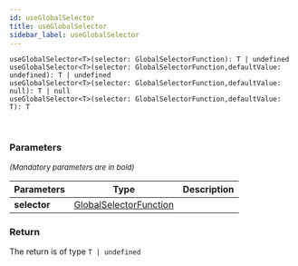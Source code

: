```yaml
---
id: useGlobalSelector
title: useGlobalSelector
sidebar_label: useGlobalSelector
---
```


```tsx
useGlobalSelector<T>(selector: GlobalSelectorFunction): T | undefined
useGlobalSelector<T>(selector: GlobalSelectorFunction,defaultValue: undefined): T | undefined
useGlobalSelector<T>(selector: GlobalSelectorFunction,defaultValue: null): T | null
useGlobalSelector<T>(selector: GlobalSelectorFunction,defaultValue: T): T
```
<br/>



### Parameters

<font size="2"><i>(Mandatory parameters are in bold)</i></font>

| Parameters | Type | Description |
| --------- | ---- | ----------- |
| **selector** | [GlobalSelectorFunction](/framework-api/types/GlobalSelectorFunction.md) |  |


### Return



The return is of type <code>T | undefined</code>